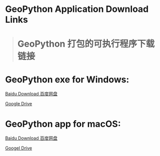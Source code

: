 # GeoPython Application Download Links
># GeoPython 打包的可执行程序下载链接


# GeoPython exe for Windows:
[Baidu Download 百度网盘](http://pan.baidu.com/s/1o8kiFdo)

[Google Drive](https://drive.google.com/open?id=1kiG7RZ0uql6bfq2H2XRZY5ZbVBGTGl8e)




# GeoPython app for macOS:
[Baidu Download 百度网盘](http://pan.baidu.com/s/1bGeVTk)

[Googel Drive](https://drive.google.com/open?id=1M-HiiDD3r7cdUTC5anxnryIx386MvtL9)